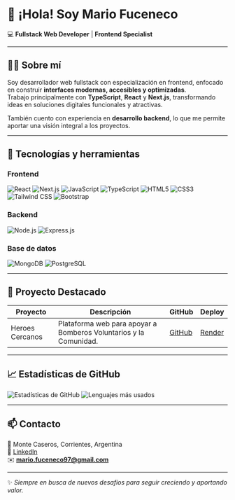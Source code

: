 # 👋 ¡Hola! Soy Mario Fuceneco

💻 **Fullstack Web Developer** | **Frontend Specialist**  

---

## 🧑‍💻 Sobre mí
Soy desarrollador web fullstack con especialización en frontend, enfocado en construir **interfaces modernas, accesibles y optimizadas**.  
Trabajo principalmente con **TypeScript**, **React** y **Next.js**, transformando ideas en soluciones digitales funcionales y atractivas.  

También cuento con experiencia en **desarrollo backend**, lo que me permite aportar una visión integral a los proyectos.

---

## 🚀 Tecnologías y herramientas

### Frontend
![React](https://img.shields.io/badge/React-20232A?style=for-the-badge&logo=react&logoColor=61DAFB)
![Next.js](https://img.shields.io/badge/Next.js-000000?style=for-the-badge&logo=nextdotjs&logoColor=white)
![JavaScript](https://img.shields.io/badge/JavaScript-F7DF1E?style=for-the-badge&logo=javascript&logoColor=black)
![TypeScript](https://img.shields.io/badge/TypeScript-007ACC?style=for-the-badge&logo=typescript&logoColor=white)
![HTML5](https://img.shields.io/badge/HTML5-E34F26?style=for-the-badge&logo=html5&logoColor=white)
![CSS3](https://img.shields.io/badge/CSS3-1572B6?style=for-the-badge&logo=css3&logoColor=white)
![Tailwind CSS](https://img.shields.io/badge/Tailwind_CSS-06B6D4?style=for-the-badge&logo=tailwind-css&logoColor=white)
![Bootstrap](https://img.shields.io/badge/Bootstrap-7952B3?style=for-the-badge&logo=bootstrap&logoColor=white)


### Backend
![Node.js](https://img.shields.io/badge/Node.js-339933?style=for-the-badge&logo=nodedotjs&logoColor=white)
![Express.js](https://img.shields.io/badge/Express.js-000000?style=for-the-badge&logo=express&logoColor=white)

### Base de datos
![MongoDB](https://img.shields.io/badge/MongoDB-4EA94B?style=for-the-badge&logo=mongodb&logoColor=white)
![PostgreSQL](https://img.shields.io/badge/PostgreSQL-336791?style=for-the-badge&logo=postgresql&logoColor=white)

---

## 💼 Proyecto Destacado

| Proyecto        | Descripción                              | GitHub                                   | Deploy                                  |
|-----------------|----------------------------------------|-----------------------------------------|----------------------------------------|
| Heroes Cercanos | Plataforma web para apoyar a Bomberos Voluntarios y la Comunidad. | [GitHub](https://github.com/HeroesCercanos) | [Render](https://heroes-cercanos-front.onrender.com/) |


---

## 📈 Estadísticas de GitHub
![Estadísticas de GitHub](https://github-readme-stats.vercel.app/api?username=Tano9703&show_icons=true&theme=tokyonight)
![Lenguajes más usados](https://github-readme-stats.vercel.app/api/top-langs/?username=Tano9703&layout=compact&theme=tokyonight)

---

## 📫 Contacto
📍 Monte Caseros, Corrientes, Argentina  
💼 [LinkedIn](https://www.linkedin.com/in/mario-fuceneco/)  
✉️ **mario.fuceneco97@gmail.com**   

---

✨ _Siempre en busca de nuevos desafíos para seguir creciendo y aportando valor._  

